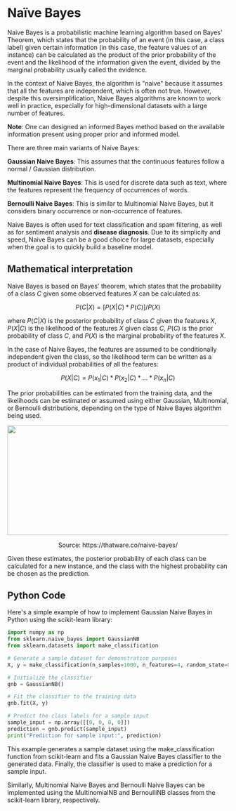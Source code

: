 # Naïve Bayes

Naive Bayes is a probabilistic machine learning algorithm based on Bayes' Theorem, which states that the probability of an event (in this case, a class label) given certain information (in this case, the feature values of an instance) can be calculated as the product of the prior probability of the event and the likelihood of the information given the event, divided by the marginal probability usually called the evidence.

In the context of Naive Bayes, the algorithm is "naive" because it assumes that all the features are independent, which is often not true. However, despite this oversimplification, Naive Bayes algorithms are known to work well in practice, especially for high-dimensional datasets with a large number of features. 

**Note**: One can designed an informed Bayes method based on the available information present using proper prior and informed model.

There are three main variants of Naive Bayes:

**Gaussian Naive Bayes**: This assumes that the continuous features follow a normal / Gaussian distribution.

**Multinomial Naive Bayes**: This is used for discrete data such as text, where the features represent the frequency of occurrences of words.

**Bernoulli Naive Bayes**: This is similar to Multinomial Naive Bayes, but it considers binary occurrence or non-occurrence of features.

Naive Bayes is often used for text classification and spam filtering, as well as for sentiment analysis and **disease diagnosis**. Due to its simplicity and speed, Naive Bayes can be a good choice for large datasets, especially when the goal is to quickly build a baseline model.

## Mathematical interpretation

Naive Bayes is based on Bayes' theorem, which states that the probability of a class $C$ given some observed features $X$ can be calculated as:

$$P(C | X) = [P(X | C) * P(C)] / P(X)$$

where $P(C | X)$ is the posterior probability of class $C$ given the features $X$, $P(X | C)$ is the likelihood of the features $X$ given class $C$, $P(C)$ is the prior probability of class $C$, and $P(X)$ is the marginal probability of the features $X$.

In the case of Naive Bayes, the features are assumed to be conditionally independent given the class, so the likelihood term can be written as a product of individual  probabilities of all the features:

$$P(X | C) = P(x_1 | C) * P(x_2 | C) * ... * P(x_n | C)$$

The prior probabilities can be estimated from the training data, and the likelihoods can be estimated or assumed using either Gaussian, Multinomial, or Bernoulli distributions, depending on the type of Naive Bayes algorithm being used.

<p align="center"> <img src ="https://user-images.githubusercontent.com/24811295/217283810-ce35567a-aa44-4c8b-9500-0033d3cb3d9a.png" height=250 width=650> </p>

<p align="center"> Source: https://thatware.co/naive-bayes/</p>


Given these estimates, the posterior probability of each class can be calculated for a new instance, and the class with the highest probability can be chosen as the prediction.

## Python Code

Here's a simple example of how to implement Gaussian Naive Bayes in Python using the scikit-learn library:

```python
import numpy as np
from sklearn.naive_bayes import GaussianNB
from sklearn.datasets import make_classification

# Generate a sample dataset for demonstration purposes
X, y = make_classification(n_samples=1000, n_features=4, random_state=0)

# Initialize the classifier
gnb = GaussianNB()

# Fit the classifier to the training data
gnb.fit(X, y)

# Predict the class labels for a sample input
sample_input = np.array([[0, 0, 0, 0]])
prediction = gnb.predict(sample_input)
print("Prediction for sample input:", prediction)

```

This example generates a sample dataset using the make_classification function from scikit-learn and fits a Gaussian Naive Bayes classifier to the generated data. Finally, the classifier is used to make a prediction for a sample input.

Similarly, Multinomial Naive Bayes and Bernoulli Naive Bayes can be implemented using the MultinomialNB and BernoulliNB classes from the scikit-learn library, respectively.
